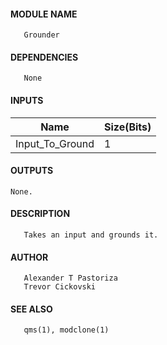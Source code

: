#### MODULE NAME
       Grounder

#### DEPENDENCIES
       None

#### INPUTS
Name  | Size(Bits)
------|------------
Input_To_Ground |     1      

#### OUTPUTS
	None.

#### DESCRIPTION
       Takes an input and grounds it.

#### AUTHOR
       Alexander T Pastoriza
       Trevor Cickovski

#### SEE ALSO
       qms(1), modclone(1)
